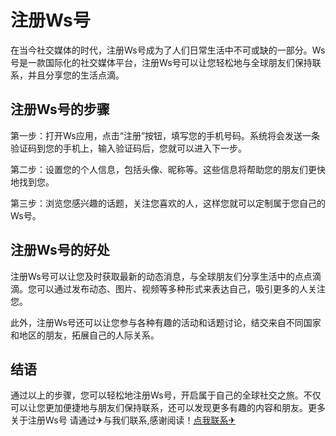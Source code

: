 # 注册Ws号

在当今社交媒体的时代，注册Ws号成为了人们日常生活中不可或缺的一部分。Ws号是一款国际化的社交媒体平台，注册Ws号可以让您轻松地与全球朋友们保持联系，并且分享您的生活点滴。

## 注册Ws号的步骤

第一步：打开Ws应用，点击“注册”按钮，填写您的手机号码。系统将会发送一条验证码到您的手机上，输入验证码后，您就可以进入下一步。

第二步：设置您的个人信息，包括头像、昵称等。这些信息将帮助您的朋友们更快地找到您。

第三步：浏览您感兴趣的话题，关注您喜欢的人，这样您就可以定制属于您自己的Ws号。

## 注册Ws号的好处

注册Ws号可以让您及时获取最新的动态消息，与全球朋友们分享生活中的点点滴滴。您可以通过发布动态、图片、视频等多种形式来表达自己，吸引更多的人关注您。

此外，注册Ws号还可以让您参与各种有趣的活动和话题讨论，结交来自不同国家和地区的朋友，拓展自己的人际关系。

## 结语

通过以上的步骤，您可以轻松地注册Ws号，开启属于自己的全球社交之旅。不仅可以让您更加便捷地与朋友们保持联系，还可以发现更多有趣的内容和朋友。更多关于注册Ws号 请通过✈与我们联系,感谢阅读！[点我联系✈](https://s.k02.cc)